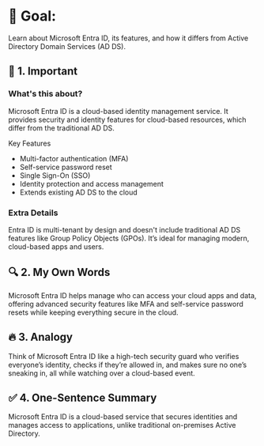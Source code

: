 # 🎯 Goal:
Learn about Microsoft Entra ID, its features, and how it differs from Active Directory Domain Services (AD DS).

## 🧠 1. Important
### What's this about?
Microsoft Entra ID is a cloud-based identity management service. It provides security and identity features for cloud-based resources, which differ from the traditional AD DS.

Key Features
- Multi-factor authentication (MFA)
- Self-service password reset
- Single Sign-On (SSO)
- Identity protection and access management
- Extends existing AD DS to the cloud

### Extra Details
Entra ID is multi-tenant by design and doesn't include traditional AD DS features like Group Policy Objects (GPOs). It’s ideal for managing modern, cloud-based apps and users.

## 🔍 2. My Own Words
Microsoft Entra ID helps manage who can access your cloud apps and data, offering advanced security features like MFA and self-service password resets while keeping everything secure in the cloud.

## 🔥 3. Analogy
Think of Microsoft Entra ID like a high-tech security guard who verifies everyone’s identity, checks if they’re allowed in, and makes sure no one’s sneaking in, all while watching over a cloud-based event.

## ✅ 4. One-Sentence Summary
Microsoft Entra ID is a cloud-based service that secures identities and manages access to applications, unlike traditional on-premises Active Directory.
